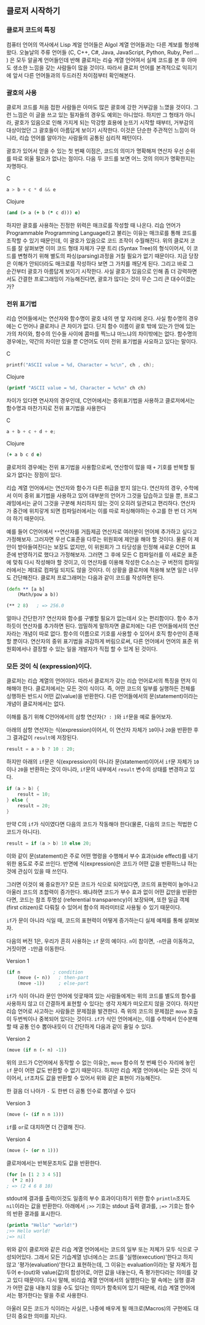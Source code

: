 ## 클로저 시작하기

### 클로저 코드의 특징

컴퓨터 언어의 역사에서 Lisp 계얼 언어들은 Algol 계열 언어들과는 다른 계보를 형셩해왔다. 오늘날의 주류 언어들 (C, C++, C#, Java, JavaScript, Python, Ruby, Perl ... ) 은 모두 알골계 언어들인데 반해 클로저는 리슾 계열 언어여서 실제 코드를 본 후 아마도 생소한 느낌을 갖는 사람들이 많을 것이다. 따라서 클로저 언어를 본격적으로 익히기에 앞서 다른 언어들과의 두드러진 차이점부터 확인해본다.



### 괄호의 사용

클로저 코드를 처음 접한 사람들은 아마도 많은 괄호에 강한 거부감을 느꼈을 것이다. 그런 느낌은 이 글을 쓰고 있는 필자들의 경우도 예외는 아니었다. 하지만 그 형태가 아니라, 괄호가 있음으로 인해 가지게 되는 막강항 효용에 눈뜨기 시작할 때부터, 거부감의 대상이었던 그 괄호들이 아름답게 보이기 시작한다. 이것은 단순한 주관적인 느낌이 아니라, 리습 언어를 알아가는 사람들의 공통된 심리적 패턴이다.



괄호가 있어서 얻을 수 있는 첫 번째 이점은, 코드의 의미가 명확해져 연산자 우선 순위를 따로 외울 필요가 없나는 점이다. 다음 두 코드를 보면 어느 것의 의미가 명확한지는 자명하다.

C

```c
a > b + c * d && e
```

Clojure

```clojure
(and (> a (+ b (* c d))) e)
```

하지만 괄호를 사용하는 진정한 위력은 매크로를 작성할 때 나온다. 리습 언어가 Programmable Programming Language라고 불리는 이유는 매크로를 통해 코드를 조작할 수 있기 때문인데, 이 괄호가 있음으로 코드 조작이 수월해진다. 위의 클로저 코드를 잘 살펴보면 이미 코드 형태 자체가 구문 트리 (Syntax Tree)의 형식이어서, 이 코드를 변형하기 위해 별도의 파싱(parsing)과정을 거칠 필요가 없기 때문이다. 지금 당장은 이해가 안되더라도 매크로를 작성하다 보면 그 가치를 깨닫게 된다. 그리고 바로 그 순간부터 괄호가 아름답게 보이기 시작한다. 사실 괄호가 있음으로 인해 좀 더 강력하면서도 간결한 프로그래밍이 가능해진다면, 괄호가 많다는 것이 무슨 그리 큰 대수이겠는가?

### 전위 표기법

리습 언어들에서는 연산자와 함수명이 괄호 내의 맨 앞 자리에 온다. 사실 함수명의 경우에는 C 언어나 클로저나 큰 차이가 없다. 단지 함수 이름이 괄호 밖에 있는가 안에 있는가의 차이와, 함수의 인수들 사이에 콤마를 찍느냐 마느냐의 차이밖에는 없다. 함수명의 경우에는, 약간의 차이만 있을 뿐 C언어도 이미 전위 표기법을 사요하고 있다는 말이다.

C

```c
printf("ASCII value = %d, Character = %c\n", ch , ch);
```

Clojure

```clojure
(printf "ASCII value = %d, Character = %c%n" ch ch)
```

차이가 있다면 연사자의 경우인데, C언어에서는 중위표기법을 사용하고 클로저에서는 함수명과 마찬가지로 전위 표기법을 사용한다

C

```c
a + b + c + d + e;
```

Clojure

```clojure
(+ a b c d e)
```

클로저의 경우에는 전위 표기법을 사용함으로써, 연산항이 많을 때 `+` 기호를 반복할 필요가 없다는 장점이 있다.

리습 계열 언어에서는 연산자와 함수가 다른 취급을 받지 않는다. 연산자의 경우, 수학에서 이미 중위 표기법을 사용하고 있어 대부분의 언어가 그것을 답습하고 있을 뿐, 프로그래밍에서는 굳이 그것을 구분해 처리하지 않는 것이 오히려 일관되고 편리하다. 연산자가 중간에 위치갛게 되면 컴파일러에서는 이를 따로 파싱해야하는 수고를 한 번 더 거쳐야 하기 때문이다.

예를 들어 C언어에서 `**`연산자를 거듭제곱 연산자로 여러분이 언어체 추가하고 싶다고 가정해보자. 그러자면 우선 C표준을 다루는 위원회에 제안을 해야 할 것이다. 물론 이 제안이 받아들여진다는 보장도 없지만, 이 위원회가 그 타당성을 인정해 새로운 C언어 표준에 반영하기로 했다고 가정해보자. 그러면 그 후에 모든 C 컴파일러를 이 새로운 표준에 맞춰 다시 작성해야 할 것이고, 이 연산자를 이용해 작성한 C소스는 구 버전의 컴파일러에서는 제대로 컴파일 되지도 않을 것이다. 이 상황을 클로저에 적용해 보면 일은 너무도 간단해진다. 클로저 프로그래머는 다음과 같이 코드를 작성하면 된다.

```clojure
(defn ** [a b]
    (Math/pow a b))

(** 2 8)   ; => 256.0
```

얼마나 간단한가? 연산자와 함수를 구별할 필요가 없는데서 오는 편리함이다. 함수 추가하듯이 연산자를 추가하면 된다. 엄밀하게 말하자면 클로저에는 다른 언어들에서의 연산자라는 개념이 따로 없다. 함수의 이름으로 기호를 사용할 수 있어서 호직 함수만이 존재할 뿐이다. 연산자의 중위 표기법을 과감하게 버림으로써, 다른 언어에서 언어의 표준 위원회에서나 결장할 수 있는 일을 개발자가 직접 할 수 있게 된 것이다.



### 모든 것이 식 (expression)이다.

클로저는 리습 계열의 언어이다. 따라서 클로저가 갖는 리습 언어로서의 특징을 먼저 이해해야 한다. 클로저에서는 모든 것이 식이다. 즉, 어떤 코드의 일부를 실행하든 전체를 싱행하든 반드시 어떤 값(value)을 반환한다. 다른 언어들에서의 문(statement)이라는 개념이 클로저에서는 없다.

이해를 돕기 위해 C언어에서의 삼항 연산자(`? : `)와 `if`문을 예로 들어보자.

아래의 삼항 연산자는 식(expression)이어서, 이 연산자 자체가 `10`이나 `20`을 반환한 후 그 결과값이 `result`에 저장된다.

```c
result = a > b ? 10 : 20;
```

하지만 아래의 `if`문은 식(expression)이 아니라 문(statement)이어서 `if`문 자체가 `10`이나 `20`을 반환하는 것이 아니라, `if`문의 내부에서 `result` 변수의 상태를 변경하고 있다.

```c
if (a > b) {
    result = 10;
} else {
    result = 20;
}
```

만약 C의 `if`가 식이였다면 다음의 코드가 작동해야 한다(물론, 다음의 코드는 적법한 C 코드가 아니다).

```c
result = if (a > b) 10 else 20;
```

이와 같이 문(statement)은 주로 어떤 명령을 수행해서 부수 효과(side effect)를 내기 위한 용도로 주로 쓰인다. 반면에 식(expression)은 코드가 어떤 값을 반환하느냐 하는 것에 관심이 있을 때 쓰인다.

그러면 이것이 왜 중요한가? 모든 코드가 식으로 되어있다면, 코드의 표현력이 늘어나고 아울러 코드의 조합력이 증가한다. 왜냐하면 코드가 부수 효과 없이 어떤 값만을 반환한다면, 코드는 참조 투명성 (referential transparency)이 보장돠며, 또한 일급 객체(first citizen)로 다뤄질 수 있어서 함수의 파라미터로 사용될 수 있기 때문이다.

`if`가 문이 아니라 식일 때, 코드의 표현력이 어떻게 증가하는디 실제 예제를 통해 살펴보자.

다음의 버전 1은, 우리가 흔히 사용하는 `if` 문의 예이다. `n`이 참이면, `-n`만큼 이동하고, 거짓이면 `-1`만큼 이동한다.

Version 1

```clojure
(if n            ; condition
    (move (- n))   ; then-part
    (move -1))     ; else-part
```

`if`가 식이 아니라 문인 언어에 잇궇재여 있는 사람들에게는 위의 코드를 별도의 함수를 사용하지 않고 더 간결하게 표현할 수 있다는 생각 자체가 떠오르지 않을 것이다. 하지만 리습 언어로 사고하는 사람들은 문제점을 발견한다. 즉 위의 코드의 문제점은 `move` 호출이 두번씩이나 중복되어 있다는 것이다. `if`가 식인 언어에서는, 이를 수학에서 인수분해할 때 공통 인수 뽑아내듯이 더 간단하게 다음과 같이 줄일 수 있다.

Version 2

```clojure
(move (if n (- n) -1))
```

위의 코드가 C언어에서 동작할 수 없는 이유는, `move` 함수의 첫 번째 인수 자리에 놓인 `if` 문이 어떤 값도 반환할 수 없기 때문이다. 하지만 리습 계열 언어에서는 모든 것이 식이어서, `if`조차도 값을 반환할 수 있어서 위와 같은 표현이 가능해진다.

한 걸음 더 나아가 `-` 도 한번 더 공통 인수로 뽑아낼 수 있다

Version 3

```clojure
(move (- (if n n 1)))
```

`if`를 `or`로 대치하면 더 간결해 진다.

Version 4

```clojure
(move (- (or n 1)))
```

클로저에서는 반복문조차도 값을 반환한다.

```clojure
(for [n [1 2 3 4 5]]
  (* 2 n))
; => (2 4 6 8 10)
```

stdout에 결과를 출력(이것도 일종의 부수 효과이다)하기 위한 함수 `println`조자도 `nil`이라는 값을 반환한다. 아래에서 `;>>` 기호는 stdout 출력 결과를, `;=>` 기호는 함수의 반환 결과를 표시한다.

```clojure
(println "Hello" "world!")
;>> Hello world!
;=> nil
```

위와 같이 클로저와 같은 리습 계열 언어에서는 코드의 일부 또는 저체가 모두 식으로 구성되어있다. 그래서 모든 기습계열 넝너에스는 코드를 '실행(execution)'한다고 하지 않고 '평가(evaluation)'한다고 표현하는데, 그 이유는 evaluation이라는 말 자체가 접두어 e-(out)와 value(값)의 합성어로, 어떤 값을 내놓는다, 즉 평가한다라는 의미를 갖고 있디 때문이다. 다시 말해, 비리습 계열 언어에서의 실행한다는 말 속에는 실행 결과가 어떤 값을 내놓지 않을 수도 있다는 의미가 함축되어 있기 때문에, 리습 계열 언어에서는 평가한다는 말을 주로 사용한다.

아울러 모든 코드가 식이라는 사실은, 나중에 배우게 될 매크로(Macros)의 구현에도 대단히 중요한 의미를 지닌다.

